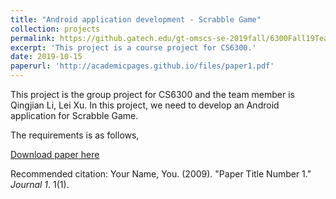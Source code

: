 ```yaml
---
title: "Android application development - Scrabble Game"
collection: projects
permalink: https://github.gatech.edu/gt-omscs-se-2019fall/6300Fall19Team78
excerpt: 'This project is a course project for CS6300.'
date: 2019-10-15
paperurl: 'http://academicpages.github.io/files/paper1.pdf'
---
```

This project is the group project for CS6300 and the team member is Qingjian Li, Lei Xu. In this project, we need to develop an Android application for Scrabble Game.

The requirements is as follows,



[Download paper here](http://academicpages.github.io/files/paper1.pdf)

Recommended citation: Your Name, You. (2009). "Paper Title Number 1." <i>Journal 1</i>. 1(1).